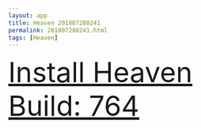 ```yaml
---
layout: app
title: Heaven 201807280241
permalink: 201807280241.html
tags: [Heaven]
---
```

<div class="pure-g">
    <div class="pure-u-1-1" style="font-size: 4em">
        <a class="pure-button-primary" href="itms-services://?action=download-manifest&url=https%3A%2F%2Flitsungyisigono.github.io%2FTestScript%2Fmanifests%2F201807280241.plist"><i class="fa fa-download" aria-hidden="true"></i>Install Heaven Build: 764</a>
    </div>
</div>
